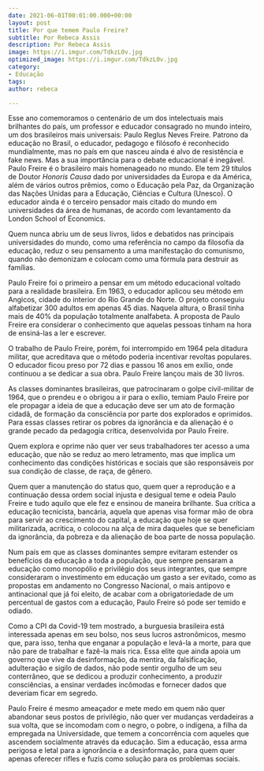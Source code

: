 ```yaml
---
date: 2021-06-01T00:01:00.000+00:00
layout: post
title: Por que temem Paulo Freire?
subtitle: Por Rebeca Assis
description: Por Rebeca Assis
image: https://i.imgur.com/TdkzL0v.jpg
optimized_image: https://i.imgur.com/TdkzL0v.jpg
category:
- Educação
tags: 
author: rebeca

---
```

Esse ano comemoramos o centenário de um dos intelectuais mais brilhantes do país, um professor e educador consagrado no mundo inteiro, um dos brasileiros mais universais: Paulo Reglus Neves Freire. Patrono da educação no Brasil, o educador, pedagogo e filósofo é reconhecido mundialmente, mas no país em que nasceu ainda é alvo de resistência e fake news. Mas a sua importância para o debate educacional é inegável. Paulo Freire é o brasileiro mais homenageado no mundo. Ele tem 29 títulos de Doutor _Honoris Causa_ dado por universidades da Europa e da América, além de vários outros prêmios, como o Educação pela Paz, da Organização das Nações Unidas para a Educação, Ciências e Cultura (Unesco). O educador ainda é o terceiro pensador mais citado do mundo em universidades da área de humanas, de acordo com levantamento da London School of Economics.

Quem nunca abriu um de seus livros, lidos e debatidos nas principais universidades do mundo, como uma referência no campo da filosofia da educação, reduz o seu pensamento a uma manifestação do comunismo, quando não demonizam e colocam como uma fórmula para destruir as famílias.

Paulo Freire foi o primeiro a pensar em um método educacional voltado para a realidade brasileira. Em 1963, o educador aplicou seu método em Angicos, cidade do interior do Rio Grande do Norte. O projeto conseguiu alfabetizar 300 adultos em apenas 45 dias. Naquela altura, o Brasil tinha mais de 40% da população totalmente analfabeta. A proposta de Paulo Freire era considerar o conhecimento que aquelas pessoas tinham na hora de ensiná-las a ler e escrever.

O trabalho de Paulo Freire, porém, foi interrompido em 1964 pela ditadura militar, que acreditava que o método poderia incentivar revoltas populares. O educador ficou preso por 72 dias e passou 16 anos em exílio, onde continuou a se dedicar a sua obra. Paulo Freire lançou mais de 30 livros.

As classes dominantes brasileiras, que patrocinaram o golpe civil-militar de 1964, que o prendeu e o obrigou a ir para o exílio, temiam Paulo Freire por ele propagar a ideia de que a educação deve ser um ato de formação cidadã, de formação da consciência por parte dos explorados e oprimidos. Para essas classes retirar os pobres da ignorância e da alienação é o grande pecado da pedagogia crítica, desenvolvida por Paulo Freire.

Quem explora e oprime não quer ver seus trabalhadores ter acesso a uma educação, que não se reduz ao mero letramento, mas que implica um conhecimento das condições históricas e sociais que são responsáveis por sua condição de classe, de raça, de gênero.

Quem quer a manutenção do status quo, quem quer a reprodução e a continuação dessa ordem social injusta e desigual teme e odeia Paulo Freire e tudo aquilo que ele fez e ensinou de maneira brilhante. Sua crítica a educação tecnicista, bancária, aquela que apenas visa formar mão de obra para servir ao crescimento do capital, a educação que hoje se quer militarizada, acrítica, o colocou na alça de mira daqueles que se beneficiam da ignorância, da pobreza e da alienação de boa parte de nossa população.

Num país em que as classes dominantes sempre evitaram estender os benefícios da educação a toda a população, que sempre pensaram a educação como monopólio e privilégio dos seus integrantes, que sempre consideraram o investimento em educação um gasto a ser evitado, como as propostas em andamento no Congresso Nacional, o mais antipovo e antinacional que já foi eleito, de acabar com a obrigatoriedade de um percentual de gastos com a educação, Paulo Freire só pode ser temido e odiado.

Como a CPI da Covid-19 tem mostrado, a burguesia brasileira está interessada apenas em seu bolso, nos seus lucros astronômicos, mesmo que, para isso, tenha que enganar a população e levá-la a morte, para que não pare de trabalhar e fazê-la mais rica. Essa elite que ainda apoia um governo que vive da desinformação, da mentira, da falsificação, adulteração e sigilo de dados, não pode sentir orgulho de um seu conterrâneo, que se dedicou a produzir conhecimento, a produzir consciências, a ensinar verdades incômodas e fornecer dados que deveriam ficar em segredo.

Paulo Freire é mesmo ameaçador e mete medo em quem não quer abandonar seus postos de privilégio, não quer ver mudanças verdadeiras a sua volta, que se incomodam com o negro, o pobre, o indígena, a filha da empregada na Universidade, que temem a concorrência com aqueles que ascendem socialmente através da educação. Sim a educação, essa arma perigosa e letal para a ignorância e a desinformação, para quem quer apenas oferecer rifles e fuzis como solução para os problemas sociais.

  
 
